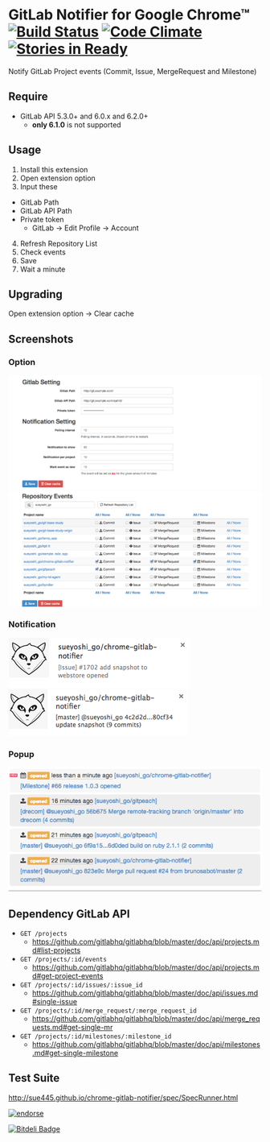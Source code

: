 # GitLab Notifier for Google Chrome™ [![Build Status](https://travis-ci.org/sue445/chrome-gitlab-notifier.png)](https://travis-ci.org/sue445/chrome-gitlab-notifier) [![Code Climate](https://codeclimate.com/github/sue445/chrome-gitlab-notifier.png)](https://codeclimate.com/github/sue445/chrome-gitlab-notifier) [![Stories in Ready](https://badge.waffle.io/sue445/chrome-gitlab-notifier.png?label=ready)](https://waffle.io/sue445/chrome-gitlab-notifier)

Notify GitLab Project events (Commit, Issue, MergeRequest and Milestone)

## Require
* GitLab API 5.3.0+ and 6.0.x and 6.2.0+
  * **only 6.1.0** is not supported

## Usage
1. Install this extension
2. Open extension option
3. Input these
  * GitLab Path
  * GitLab API Path
  * Private token
     * GitLab -> Edit Profile -> Account
4. Refresh Repository List
5. Check events
6. Save
7. Wait a minute

## Upgrading
Open extension option -> Clear cache

## Screenshots
### Option
![option1](doc/option1.png)
![option2](doc/option2.png)


### Notification
![notification1](doc/notification1.png)
![notification2](doc/notification2.png)

### Popup
![popup1](doc/popup.png)

## Dependency GitLab API
* `GET /projects`
  * https://github.com/gitlabhq/gitlabhq/blob/master/doc/api/projects.md#list-projects
* `GET /projects/:id/events`
  * https://github.com/gitlabhq/gitlabhq/blob/master/doc/api/projects.md#get-project-events
* `GET /projects/:id/issues/:issue_id`
  * https://github.com/gitlabhq/gitlabhq/blob/master/doc/api/issues.md#single-issue
* `GET /projects/:id/merge_request/:merge_request_id`
  * https://github.com/gitlabhq/gitlabhq/blob/master/doc/api/merge_requests.md#get-single-mr
* `GET /projects/:id/milestones/:milestone_id`
  * https://github.com/gitlabhq/gitlabhq/blob/master/doc/api/milestones.md#get-single-milestone

## Test Suite
http://sue445.github.io/chrome-gitlab-notifier/spec/SpecRunner.html

[![endorse](https://api.coderwall.com/sue445/endorsecount.png)](https://coderwall.com/sue445)


[![Bitdeli Badge](https://d2weczhvl823v0.cloudfront.net/sue445/chrome-gitlab-notifier/trend.png)](https://bitdeli.com/free "Bitdeli Badge")

